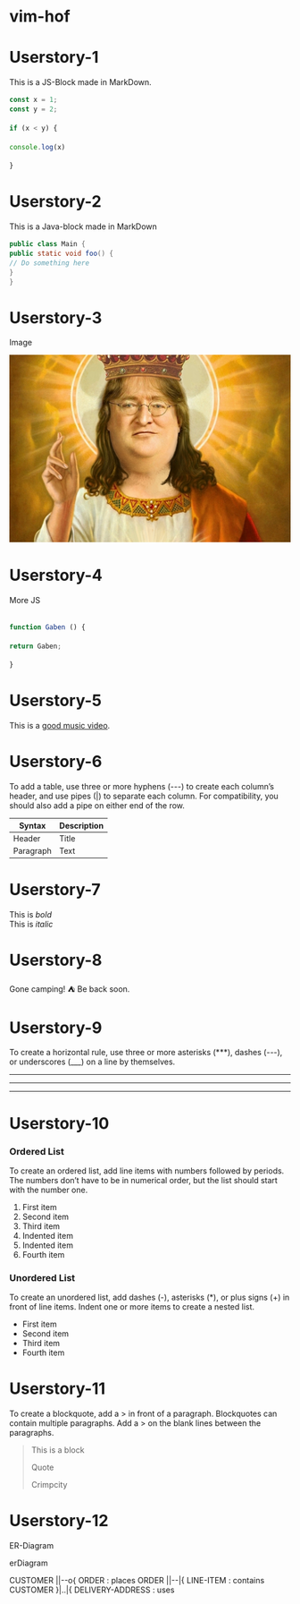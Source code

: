 
# vim-hof

# Userstory-1

This is a JS-Block made in MarkDown.

```javascript
const x = 1;
const y = 2;

if (x < y) {

console.log(x) 

}
```

# Userstory-2

This is a Java-block made in MarkDown

```java
public class Main {
public static void foo() {
// Do something here
}
}
```

# Userstory-3

Image

![Image of Lord Gaben](gaben.jpg)


# Userstory-4 

More JS

```javascript

function Gaben () {

return Gaben;

}
```

# Userstory-5

This is a [good music video](https://www.youtube.com/watch?v=Em14E2X-xCk).


# Userstory-6

To add a table, use three or more hyphens (---) to create each column’s header, and use pipes (|) to separate each column. For compatibility, you should also add a pipe on either end of the row.

| Syntax      | Description |
| ----------- | ----------- |
| Header      | Title       |
| Paragraph   | Text        |


# Userstory-7

This is *bold*
<br/>
This is *italic*

# Userstory-8

Gone camping! :tent: Be back soon.

# Userstory-9 

To create a horizontal rule, use three or more asterisks (***), dashes (---), or underscores (___) on a line by themselves.

***
---
___


# Userstory-10

### Ordered List
To create an ordered list, add line items with numbers followed by periods. The numbers don’t have to be in numerical order, but the list should start with the number one.
<br/>

1. First item
2. Second item
3. Third item
1. Indented item
2. Indented item
4. Fourth item 

### Unordered List
To create an unordered list, add dashes (-), asterisks (*), or plus signs (+) in front of line items. Indent one or more items to create a nested list.

- First item
- Second item
- Third item
- Fourth item 


# Userstory-11

To create a blockquote, add a > in front of a paragraph.
Blockquotes can contain multiple paragraphs. Add a > on the blank lines between the paragraphs.

> This is a block
>
> Quote
>
> Crimpcity


# Userstory-12

ER-Diagram

erDiagram

CUSTOMER ||--o{ ORDER : places
ORDER ||--|{ LINE-ITEM : contains
CUSTOMER }|..|{ DELIVERY-ADDRESS : uses

